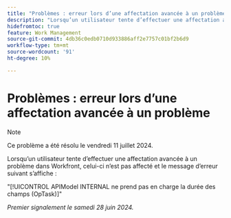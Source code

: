 ```yaml
---
title: "Problèmes : erreur lors d’une affectation avancée à un problème"
description: "Lorsqu’un utilisateur tente d’effectuer une affectation avancée à un problème dans Workfront, le problème n’est pas attribué et un message d’erreur s’affiche."
hidefromtoc: true
feature: Work Management
source-git-commit: 4db36c0edb0710d933886aff2e7757c01bf2b6d9
workflow-type: tm+mt
source-wordcount: '91'
ht-degree: 10%

---
```



# Problèmes : erreur lors d’une affectation avancée à un problème

>[!NOTE]
>
>Ce problème a été résolu le vendredi 11 juillet 2024.

Lorsqu’un utilisateur tente d’effectuer une affectation avancée à un problème dans Workfront, celui-ci n’est pas affecté et le message d’erreur suivant s’affiche :

&quot;[!UICONTROL APIModel INTERNAL ne prend pas en charge la durée des champs (OpTask)]&quot;

_Premier signalement le samedi 28 juin 2024._
